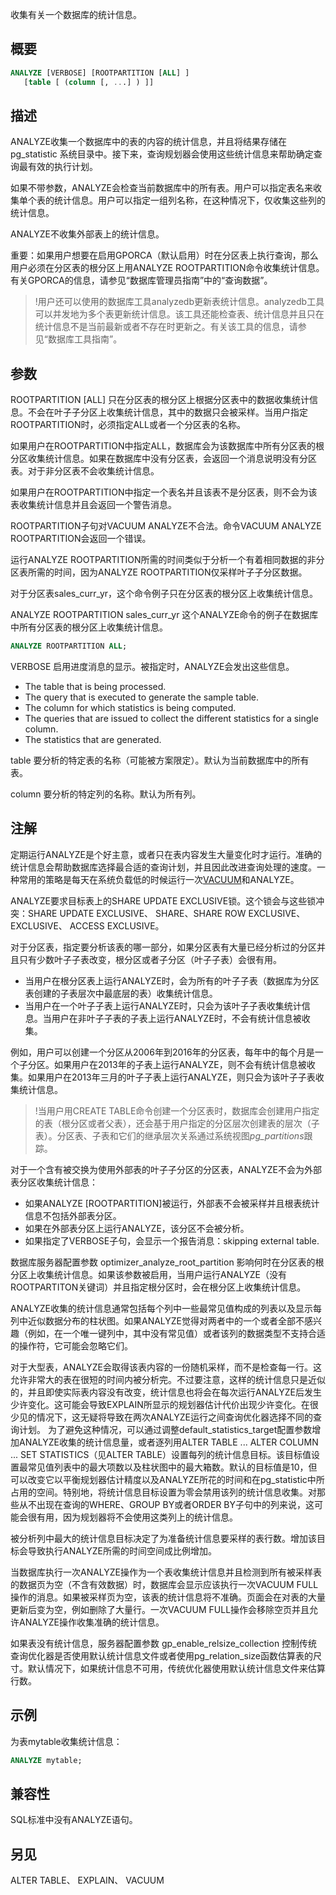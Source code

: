 收集有关一个数据库的统计信息。

## 概要

```sql
ANALYZE [VERBOSE] [ROOTPARTITION [ALL] ] 
   [table [ (column [, ...] ) ]]
```

## 描述

ANALYZE收集一个数据库中的表的内容的统计信息，并且将结果存储在 pg_statistic 系统目录中。接下来，查询规划器会使用这些统计信息来帮助确定查询最有效的执行计划。

如果不带参数，ANALYZE会检查当前数据库中的所有表。用户可以指定表名来收集单个表的统计信息。用户可以指定一组列名称，在这种情况下，仅收集这些列的统计信息。

ANALYZE不收集外部表上的统计信息。

重要：如果用户想要在启用GPORCA（默认启用）时在分区表上执行查询，那么用户必须在分区表的根分区上用ANALYZE ROOTPARTITION命令收集统计信息。有关GPORCA的信息，请参见“数据库管理员指南”中的“查询数据”。

>!用户还可以使用的数据库工具analyzedb更新表统计信息。analyzedb工具可以并发地为多个表更新统计信息。该工具还能检查表、统计信息并且只在统计信息不是当前最新或者不存在时更新之。有关该工具的信息，请参见“数据库工具指南”。

## 参数

ROOTPARTITION [ALL]
只在分区表的根分区上根据分区表中的数据收集统计信息。不会在叶子子分区上收集统计信息，其中的数据只会被采样。当用户指定ROOTPARTITION时，必须指定ALL或者一个分区表的名称。

如果用户在ROOTPARTITION中指定ALL，数据库会为该数据库中所有分区表的根分区收集统计信息。如果在数据库中没有分区表，会返回一个消息说明没有分区表。对于非分区表不会收集统计信息。

如果用户在ROOTPARTITION中指定一个表名并且该表不是分区表，则不会为该表收集统计信息并且会返回一个警告消息。

ROOTPARTITION子句对VACUUM ANALYZE不合法。命令VACUUM ANALYZE ROOTPARTITION会返回一个错误。

运行ANALYZE ROOTPARTITION所需的时间类似于分析一个有着相同数据的非分区表所需的时间，因为ANALYZE ROOTPARTITION仅采样叶子子分区数据。

对于分区表sales_curr_yr，这个命令例子只在分区表的根分区上收集统计信息。

ANALYZE ROOTPARTITION sales_curr_yr
这个ANALYZE命令的例子在数据库中所有分区表的根分区上收集统计信息。

```sql
ANALYZE ROOTPARTITION ALL;
```

VERBOSE
启用进度消息的显示。被指定时，ANALYZE会发出这些信息。

- The      table that is being processed.
- The      query that is executed to generate the sample table.
- The      column for which statistics is being computed.
- The      queries that are issued to collect the different statistics for a single      column.
- The      statistics that are generated.

table
要分析的特定表的名称（可能被方案限定）。默认为当前数据库中的所有表。

column
要分析的特定列的名称。默认为所有列。

## 注解

定期运行ANALYZE是个好主意，或者只在表内容发生大量变化时才运行。准确的统计信息会帮助数据库选择最合适的查询计划，并且因此改进查询处理的速度。一种常用的策略是每天在系统负载低的时候运行一次[VACUUM](https://gp-docs-cn.github.io/docs/ref_guide/sql_commands/VACUUM.html#topic1)和ANALYZE。

ANALYZE要求目标表上的SHARE UPDATE EXCLUSIVE锁。这个锁会与这些锁冲突：SHARE UPDATE EXCLUSIVE、 SHARE、SHARE ROW EXCLUSIVE、EXCLUSIVE、 ACCESS EXCLUSIVE。

对于分区表，指定要分析该表的哪一部分，如果分区表有大量已经分析过的分区并且只有少数叶子子表改变，根分区或者子分区（叶子子表）会很有用。

- 当用户在根分区表上运行ANALYZE时，会为所有的叶子子表（数据库为分区表创建的子表层次中最底层的表）收集统计信息。
- 当用户在一个叶子子表上运行ANALYZE时，只会为该叶子子表收集统计信息。当用户在非叶子子表的子表上运行ANALYZE时，不会有统计信息被收集。

例如，用户可以创建一个分区从2006年到2016年的分区表，每年中的每个月是一个子分区。如果用户在2013年的子表上运行ANALYZE，则不会有统计信息被收集。如果用户在2013年三月的叶子子表上运行ANALYZE，则只会为该叶子子表收集统计信息。

>!当用户用CREATE TABLE命令创建一个分区表时，数据库会创建用户指定的表（根分区或者父表），还会基于用户指定的分区层次创建表的层次（子表）。分区表、子表和它们的继承层次关系通过系统视图*pg_partitions*跟踪。

对于一个含有被交换为使用外部表的叶子子分区的分区表，ANALYZE不会为外部表分区收集统计信息：
-  如果ANALYZE [ROOTPARTITION]被运行，外部表不会被采样并且根表统计信息不包括外部表分区。
-  如果在外部表分区上运行ANALYZE，该分区不会被分析。
-  如果指定了VERBOSE子句，会显示一个报告消息：skipping external table.

数据库服务器配置参数 optimizer_analyze_root_partition 影响何时在分区表的根分区上收集统计信息。如果该参数被启用，当用户运行ANALYZE（没有ROOTPARTITON关键词）并且指定根分区时，会在根分区上收集统计信息。

ANALYZE收集的统计信息通常包括每个列中一些最常见值构成的列表以及显示每列中近似数据分布的柱状图。如果ANALYZE觉得对两者中的一个或者全部不感兴趣（例如，在一个唯一键列中，其中没有常见值）或者该列的数据类型不支持合适的操作符，它可能会忽略它们。

对于大型表，ANALYZE会取得该表内容的一份随机采样，而不是检查每一行。这允许非常大的表在很短的时间内被分析完。不过要注意，这样的统计信息只是近似的，并且即使实际表内容没有改变，统计信息也将会在每次运行ANALYZE后发生少许变化。这可能会导致EXPLAIN所显示的规划器估计代价出现少许变化。在很少见的情况下，这无疑将导致在两次ANALYZE运行之间查询优化器选择不同的查询计划。
为了避免这种情况，可以通过调整default_statistics_target配置参数增加ANALYZE收集的统计信息量，或者逐列用ALTER TABLE ... ALTER COLUMN ... SET STATISTICS（见ALTER TABLE）设置每列的统计信息目标。该目标值设置最常见值列表中的最大项数以及柱状图中的最大箱数。默认的目标值是10，但可以改变它以平衡规划器估计精度以及ANALYZE所花的时间和在pg_statistic中所占用的空间。特别地，将统计信息目标设置为零会禁用该列的统计信息收集。对那些从不出现在查询的WHERE、GROUP BY或者ORDER BY子句中的列来说，这可能会很有用，因为规划器将不会使用这类列上的统计信息。

被分析列中最大的统计信息目标决定了为准备统计信息要采样的表行数。增加该目标会导致执行ANALYZE所需的时间空间成比例增加。

当数据库执行一次ANALYZE操作为一个表收集统计信息并且检测到所有被采样表的数据页为空（不含有效数据）时，数据库会显示应该执行一次VACUUM FULL操作的消息。如果被采样页为空，该表的统计信息将不准确。页面会在对表的大量更新后变为空，例如删除了大量行。一次VACUUM FULL操作会移除空页并且允许ANALYZE操作收集准确的统计信息。

如果表没有统计信息，服务器配置参数 gp_enable_relsize_collection 控制传统查询优化器是否使用默认统计信息文件或者使用pg_relation_size函数估算表的尺寸。默认情况下，如果统计信息不可用，传统优化器使用默认统计信息文件来估算行数。

## 示例

为表mytable收集统计信息：

```sql
ANALYZE mytable;
```

## 兼容性

SQL标准中没有ANALYZE语句。

## 另见

ALTER TABLE、 EXPLAIN、 VACUUM

